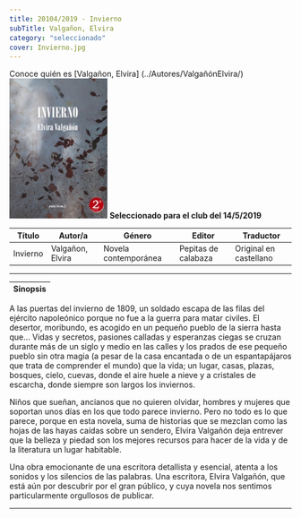 ```yaml
---
title: 20104/2019 - Invierno
subTitle: Valgañon, Elvira
category: "seleccionado"
cover: Invierno.jpg
---
```

Conoce quién es [Valgañon, Elvira] (../Autores/ValgañónElvira/)
!["Imagen no encontrada"](Invierno.jpg)
**__Seleccionado para el club del 14/5/2019__**

Título | Autor/a | Género | Editor | Traductor |
------ | ------- | ------ | ------ | --------- |
Invierno | Valgañon, Elvira | Novela contemporánea | Pepitas de calabaza | Original en castellano|
***
|Sinopsis|
|--------|
A las puertas del invierno de 1809, un soldado escapa de las filas del ejército napoleónico porque no fue a la guerra para matar civiles. El desertor, moribundo, es acogido en un pequeño pueblo de la sierra hasta que… Vidas y secretos, pasiones calladas y esperanzas ciegas se cruzan durante más de un siglo y medio en las calles y los prados de ese pequeño pueblo sin otra magia (a pesar de la casa encantada o de un espantapájaros que trata de comprender el mundo) que la vida; un lugar, casas, plazas, bosques, cielo, cuevas, donde el aire huele a nieve y a cristales de escarcha, donde siempre son largos los inviernos.

Niños que sueñan, ancianos que no quieren olvidar, hombres y mujeres que soportan unos días en los que todo parece invierno. Pero no todo es lo que parece, porque en esta novela, suma de historias que se mezclan como las hojas de las hayas caídas sobre un sendero, Elvira Valgañón deja entrever que la belleza y piedad son los mejores recursos para hacer de la vida y de la literatura un lugar habitable.

Una obra emocionante de una escritora detallista y esencial, atenta a los sonidos y los silencios de las palabras. Una escritora, Elvira Valgañón, que está aún por descubrir por el gran público, y cuya novela nos sentimos particularmente orgullosos de publicar.
***